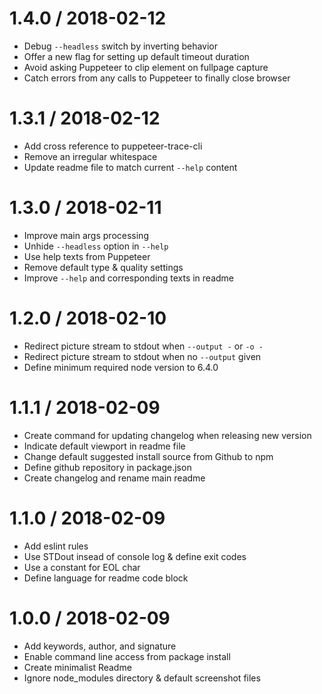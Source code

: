 
1.4.0 / 2018-02-12
==================

  * Debug `--headless` switch by inverting behavior
  * Offer a new flag for setting up default timeout duration
  * Avoid asking Puppeteer to clip element on fullpage capture
  * Catch errors from any calls to Puppeteer to finally close browser

1.3.1 / 2018-02-12
==================

  * Add cross reference to puppeteer-trace-cli
  * Remove an irregular whitespace
  * Update readme file to match current `--help` content

1.3.0 / 2018-02-11
==================

  * Improve main args processing
  * Unhide `--headless` option in `--help`
  * Use help texts from Puppeteer
  * Remove default type & quality settings
  * Improve `--help` and corresponding texts in readme

1.2.0 / 2018-02-10
==================

  * Redirect picture stream to stdout when `--output -` or `-o -`
  * Redirect picture stream to stdout when no `--output` given
  * Define minimum required node version to 6.4.0

1.1.1 / 2018-02-09
==================

  * Create command for updating changelog when releasing new version
  * Indicate default viewport in readme file
  * Change default suggested install source from Github to npm
  * Define github repository in package.json
  * Create changelog and rename main readme

1.1.0 / 2018-02-09
===================

  * Add eslint rules
  * Use STDout insead of console log & define exit codes
  * Use a constant for EOL char
  * Define language for readme code block

1.0.0 / 2018-02-09
===================

  * Add keywords, author, and signature
  * Enable command line access from package install
  * Create minimalist Readme
  * Ignore node_modules directory & default screenshot files

